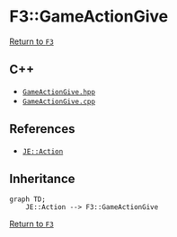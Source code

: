 # F3::GameActionGive

[Return to `F3`](/docs/f3.md)

## C++

- [`GameActionGive.hpp`](/src/f3/GameActionGive.hpp)
- [`GameActionGive.cpp`](/src/f3/GameActionGive.cpp)

## References

- [`JE::Action`](https://github.com/OpenJE/openje/docs/je/Action.md)

## Inheritance

```mermaid
graph TD;
    JE::Action --> F3::GameActionGive
```

[Return to `F3`](/docs/f3.md)